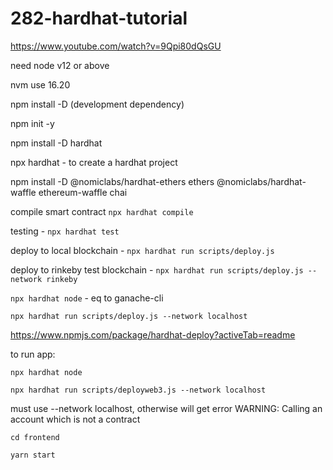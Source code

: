 # 282-hardhat-tutorial

https://www.youtube.com/watch?v=9Qpi80dQsGU

need node v12 or above

nvm use 16.20

npm install -D (development dependency)

npm init -y

npm install -D hardhat

npx hardhat      - to create a hardhat project

npm install -D @nomiclabs/hardhat-ethers ethers @nomiclabs/hardhat-waffle ethereum-waffle chai

compile smart contract `npx hardhat compile`

testing - `npx hardhat test`

deploy to local blockchain - `npx hardhat run scripts/deploy.js`

deploy to rinkeby test blockchain - `npx hardhat run scripts/deploy.js --network rinkeby`

`npx hardhat node` - eq to ganache-cli

`npx hardhat run scripts/deploy.js --network localhost`

https://www.npmjs.com/package/hardhat-deploy?activeTab=readme


to run app:


`npx hardhat node`

`npx hardhat run scripts/deployweb3.js --network localhost`

must use --network localhost, otherwise will get error WARNING: Calling an account which is not a contract

`cd frontend`

`yarn start`
